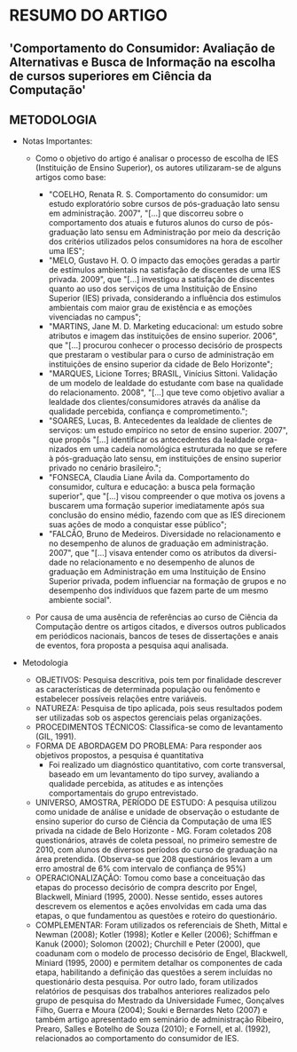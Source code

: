 # RESUMO DO ARTIGO
## 'Comportamento do Consumidor: Avaliação de Alternativas e Busca de Informação na escolha de cursos superiores em Ciência da Computação'

## METODOLOGIA
* Notas Importantes:
	* Como o objetivo do artigo é analisar o processo de escolha de IES (Instituição de Ensino Superior), os autores utilizaram-se de alguns artigos como base:
		- "COELHO, Renata R. S. Comportamento do consumidor: um estudo exploratório sobre cursos de pós-graduação lato sensu em administração. 2007", "[...] que discorreu sobre o comportamento dos atuais e futuros alunos do curso de pós-graduação lato sensu em Administração por meio da descrição dos critérios utilizados pelos consumidores na hora de escolher uma IES";
		- "MELO, Gustavo H. O. O impacto das emoções geradas a partir de estímulos ambientais na satisfação de discentes de uma IES privada. 2009",  que "[...] investigou a satisfação de discentes quanto ao uso dos serviços de uma Instituição de Ensino Superior (IES) privada, considerando a influência dos estimulos ambientais com maior grau de existência e as emoções vivenciadas no campus";
		- "MARTINS, Jane M. D. Marketing educacional: um estudo sobre atributos e imagem das instituições de ensino superior. 2006", que "[...] procurou conhecer o processo decisório de prospects que prestaram o vestibular para o curso de administração em instituições de ensino superior da cidade de Belo Horizonte";
		- "MARQUES, Licione Torres; BRASIL, Vinícius Sittoni. Validação de um modelo de lealdade do estudante com base na qualidade do relacionamento. 2008", "[...] que teve como objetivo avaliar a lealdade dos clientes/consumidores através da análise da qualidade percebida, confiança e comprometimento.";
		- "SOARES, Lucas, B. Antecedentes da lealdade de clientes de serviços: um estudo empírico no setor de ensino superior. 2007", que propôs "[...] identificar os antecedentes da lealdade orga-nizados em uma cadeia nomológica estruturada no  que  se  refere  à  pós-graduação  lato  sensu, em instituições de ensino superior privado no cenário brasileiro.";
		- "FONSECA, Claudia Liane Ávila da. Comportamento do consumidor, cultura e educação: a busca pela formação superior", que "[...] visou compreender o  que  motiva  os  jovens  a  buscarem  uma  formação  superior imediatamente após sua conclusão do ensino médio, fazendo com que as IES direcionem suas ações de modo a conquistar esse público";
		- "FALCÃO, Bruno de Medeiros. Diversidade no relacionamento e no desempenho de alunos de graduação em administração. 2007", que "[...] visava entender como os atributos da diversi-dade no relacionamento e no desempenho de alunos de graduação em Administração em uma Instituição de  Ensino  Superior  privada,  podem  influenciar  na  formação de grupos e no desempenho dos indivíduos que fazem parte de um mesmo ambiente social".
	
	* Por causa de uma ausência de referências ao curso de Ciência da Computação dentre os artigos citados, e diversos outros publicados em periódicos nacionais, bancos de teses de dissertações e anais de eventos, fora proposta a pesquisa aqui analisada.

* Metodologia
	* OBJETIVOS: Pesquisa descritiva, pois tem por finalidade descrever as características de determinada população ou fenômento e estabelecer possíveis relações entre variáveis.
	* NATUREZA: Pesquisa de tipo aplicada, pois seus resultados podem ser utilizadas sob os aspectos gerenciais pelas organizações.
	* PROCEDIMENTOS TÉCNICOS: Classifica-se como de levantamento (GIL, 1991).
	* FORMA DE ABORDAGEM DO PROBLEMA: Para responder aos objetivos propostos, a pesquisa é quantitativa
		- Foi realizado um diagnóstico quantitativo, com corte transversal, baseado em um levantamento do tipo survey, avaliando a qualidade percebida, as atitudes e as intenções comportamentais do grupo entrevistado.
	* UNIVERSO, AMOSTRA, PERÍODO DE ESTUDO: A pesquisa utilizou como unidade de análise e unidade de observação o estudante de ensino superior do curso de Ciência da Computação de uma IES privada na cidade de Belo Horizonte - MG. Foram coletados 208 questionários, através de coleta pessoal, no primeiro semestre de 2010, com alunos de diversos períodos do curso de graduação na área pretendida. (Observa-se que 208 questionários levam a um erro amostral de 6% com intervalo de confiança de 95%)
	* OPERACIONALIZAÇÃO: Tomou como base a conceituação das etapas do processo decisório de compra descrito por Engel, Blackwell, Miniard (1995, 2000). Nesse sentido, esses autores descrevem os elementos e ações envolvidas em cada uma das etapas, o que fundamentou as questões e roteiro do questionário.
	* COMPLEMENTAR: Foram utilizados os referenciais de Sheth, Mittal e Newman (2008); Kotler (1998); Kotler e Keller (2006); Schiffman e Kanuk (2000); Solomon (2002); Churchill e Peter (2000), que coadunam com o modelo de processo decisório de Engel, Blackwell, Miniard (1995, 2000) e permitem detalhar os componentes de cada etapa, habilitando a definição das questões a serem incluídas no questionário desta pesquisa. Por outro lado, foram utilizados relatórios de pesquisas dos trabalhos anteriores realizados pelo grupo de pesquisa do Mestrado da Universidade Fumec, Gonçalves Filho, Guerra e Moura (2004); Souki e Bernardes Neto (2007) e também artigo apresentado em seminário de administração Ribeiro, Prearo, Salles e Botelho de Souza (2010); e Fornell, et al. (1992), relacionados ao comportamento do consumidor de IES.
